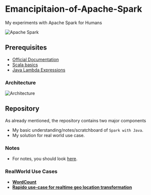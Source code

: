 # Emancipitaion-of-Apache-Spark
My experiments with Apache Spark for Humans

![Apache Spark](https://upload.wikimedia.org/wikipedia/en/thumb/2/29/Apache_Spark_Logo.svg/1200px-Apache_Spark_Logo.svg.png)

## Prerequisites
- [Official Documentation](https://spark.apache.org/)
- [Scala basics](https://www.scala-lang.org/)
- [Java Lambda Expressions](https://docs.oracle.com/javase/tutorial/java/javaOO/lambdaexpressions.html)

### Architecture
![Architecture](https://d1.awsstatic.com/Data%20Lake/what-is-apache-spark.b3a3099296936df595d9a7d3610f1a77ff0749df.PNG)

## Repository
As already mentioned, the repository contains two major components

- My basic understanding/notes/scratchboard of `Spark with Java`.
- My solution for real world use case.

### Notes
- For notes, you should look [here](https://github.com/akshaybahadur21/Emancipitaion-of-Apache-Spark/tree/master/Basics).

### RealWorld Use Cases

- [**WordCount**](https://github.com/akshaybahadur21/Emancipitaion-of-Apache-Spark/tree/master/WordCount)
- [**Rapido use-case for realtime geo location transformation**](https://github.com/akshaybahadur21/Emancipitaion-of-Apache-Spark/tree/master/Rapido)

